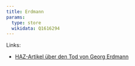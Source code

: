 ```yaml
---
title: Erdmann
params:
  type: store
  wikidata: Q1616294
---
```


Links:

* [HAZ-Artikel über den Tod von Georg Erdmann](https://www.haz.de/lokales/hannover/hannovers-bekanntester-herrenausstatter-ist-tot-JSBUEWHPHN2CRDO4XY5AJSHA44.html)

